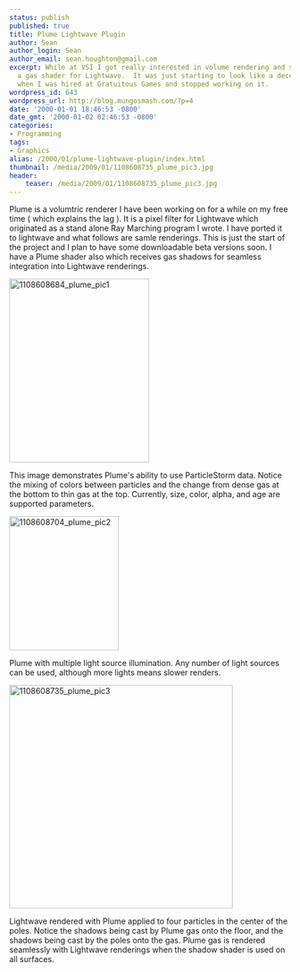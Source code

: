 ```yaml
---
status: publish
published: true
title: Plume Lightwave Plugin
author: Sean
author_login: Sean
author_email: sean.houghton@gmail.com
excerpt: While at VSI I got really interested in volume rendering and started writing
  a gas shader for Lightwave.  It was just starting to look like a decent product
  when I was hired at Gratuitous Games and stopped working on it.
wordpress_id: 643
wordpress_url: http://blog.mungosmash.com/?p=4
date: '2000-01-01 18:46:53 -0800'
date_gmt: '2000-01-02 02:46:53 -0800'
categories:
- Programming
tags:
- Graphics
alias: /2000/01/plume-lightwave-plugin/index.html
thumbnail: /media/2009/01/1108608735_plume_pic3.jpg
header:
    teaser: /media/2009/01/1108608735_plume_pic3.jpg
---
```

Plume is a volumtric renderer I have been working on for a while on my free time ( which explains the lag ). It is a pixel filter for Lightwave which originated as a stand alone Ray Marching program I wrote. I have ported it to lightwave and what follows are samle renderings. This is just the start of the project and I plan to have some downloadable beta versions soon. I have a Plume shader also which receives gas shadows for seamless integration into Lightwave renderings.

<a id="more"></a><a id="more-643"></a><img class="aligncenter size-full wp-image-272" title="1108608684_plume_pic1" src="{{site.url_root}}/media/2009/01/1108608684_plume_pic1.jpg" alt="1108608684_plume_pic1" width="250" height="329" />

This image demonstrates Plume's ability to use ParticleStorm data. Notice the mixing of colors between particles and the change from dense gas at the bottom to thin gas at the top. Currently, size, color, alpha, and age are supported parameters.

<img class="aligncenter size-full wp-image-273" title="1108608704_plume_pic2" src="{{site.url_root}}/media/2009/01/1108608704_plume_pic2.jpg" alt="1108608704_plume_pic2" width="196" height="240" />

Plume with multiple light source illumination. Any number of light sources can be used, although more lights means slower renders.

<img class="aligncenter size-full wp-image-275" title="1108608735_plume_pic3" src="{{site.url_root}}/media/2009/01/1108608735_plume_pic3.jpg" alt="1108608735_plume_pic3" width="400" height="400" />

Lightwave rendered with Plume applied to four particles in the center of the poles. Notice the shadows being cast by Plume gas onto the floor, and the shadows being cast by the poles onto the gas. Plume gas is rendered seamlessly with Lightwave renderings when the shadow shader is used on all surfaces.

